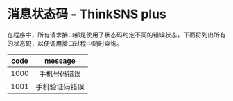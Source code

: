 # 消息状态码 - ThinkSNS plus
在程序中，所有请求接口都是使用了状态码约定不同的错误状态，下面将列出所有的状态码，以便调用接口过程中随时查询。

| code     | message  |
|----------|:--------:|
| 1000     | 手机号码错误 |
| 1001     | 手机验证码错误 |
